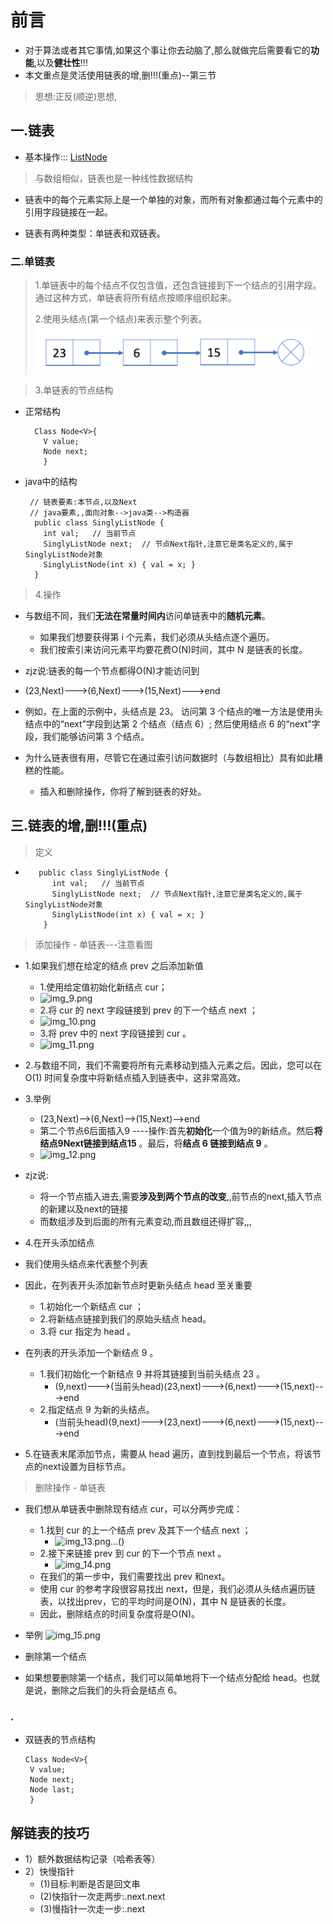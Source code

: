 # 前言
- 对于算法或者其它事情,如果这个事让你去动脑了,那么就做完后需要看它的**功能**,以及**健壮性**!!!
- 本文重点是灵活使用链表的增,删!!!(重点)--第三节
> 思想:正反(顺逆)思想,






## 一.链表
- 基本操作::: [ListNode](zh-cn/数据结构与算法/NOTES/ListNode.md)
> 与数组相似，链表也是一种线性数据结构
- 链表中的每个元素实际上是一个单独的对象，而所有对象都通过每个元素中的引用字段链接在一起。

- 链表有两种类型：单链表和双链表。
  

### 二.单链表
> 1.单链表中的每个结点不仅包含值，还包含链接到下一个结点的引用字段。通过这种方式，单链表将所有结点按顺序组织起来。
> 
> 2.使用头结点(第一个结点)来表示整个列表。
![img_8.png](img_8.png)

> 3.单链表的节点结构
- 正常结构
  ```
    Class Node<V>{
      V value;
      Node next;  
      }
  ```

- java中的结构
    ```
     // 链表要素:本节点,以及Next
     // java要素,,面向对象-->java类-->构造器  
      public class SinglyListNode {
        int val;   // 当前节点
        SinglyListNode next;  // 节点Next指针,注意它是类名定义的,属于SinglyListNode对象
        SinglyListNode(int x) { val = x; }
      }
    ```



> 4.操作
- 与数组不同，我们**无法在常量时间内**访问单链表中的**随机元素**。
  - 如果我们想要获得第 i 个元素，我们必须从头结点逐个遍历。
  - 我们按索引来访问元素平均要花费O(N)时间，其中 N 是链表的长度。
    
- zjz说:链表的每一个节点都得O(N)才能访问到

- (23,Next)--->(6,Next)--->(15,Next)--->end
- 例如，在上面的示例中，头结点是 23。
  访问第 3 个结点的唯一方法是使用头结点中的“next”字段到达第 2 个结点（结点 6）; 然后使用结点 6 的“next”字段，我们能够访问第 3 个结点。

- 为什么链表很有用，尽管它在通过索引访问数据时（与数组相比）具有如此糟糕的性能。
  - 插入和删除操作，你将了解到链表的好处。


## 三.链表的增,删!!!(重点)
> 定义
- ```
     public class SinglyListNode {
        int val;   // 当前节点
        SinglyListNode next;  // 节点Next指针,注意它是类名定义的,属于SinglyListNode对象
        SinglyListNode(int x) { val = x; }
      }
  
  ```
  
> 添加操作 - 单链表---注意看图
- 1.如果我们想在给定的结点 prev 之后添加新值
    - 1.使用给定值初始化新结点 cur；
    - ![img_9.png](img_9.png)
    - 2.将 cur 的 next 字段链接到 prev 的下一个结点 next ；
    - ![img_10.png](img_10.png)
    - 3.将 prev 中的 next 字段链接到 cur 。
    - ![img_11.png](img_11.png)
- 2.与数组不同，我们不需要将所有元素移动到插入元素之后。因此，您可以在 O(1) 时间复杂度中将新结点插入到链表中，这非常高效。

- 3.举例
  - (23,Next)-->(6,Next)-->(15,Next)-->end
  - 第二个节点6后面插入9  ----操作:首先**初始化**一个值为9的新结点。然后**将结点9Next链接到结点15** 。最后，将**结点 6 链接到结点 9** 。
  - ![img_12.png](img_12.png)
- zjz说:
    - 将一个节点插入进去,需要**涉及到两个节点的改变**,,前节点的next,插入节点的新建以及next的链接
    - 而数组涉及到后面的所有元素变动,而且数组还得扩容,,,

- 4.在开头添加结点
- 我们使用头结点来代表整个列表
- 因此，在列表开头添加新节点时更新头结点 head 至关重要
    - 1.初始化一个新结点 cur ；
    - 2.将新结点链接到我们的原始头结点 head。
    - 3.将 cur 指定为 head 。
    
- 在列表的开头添加一个新结点 9 。
    - 1.我们初始化一个新结点 9 并将其链接到当前头结点 23 。
      - (9,next)--->(当前头head)(23,next)--->(6,next)--->(15,next)--->end
    - 2.指定结点 9 为新的头结点。
      - (当前头head)(9,next)--->(23,next)--->(6,next)--->(15,next)--->end  
    
- 5.在链表末尾添加节点，需要从 head 遍历，直到找到最后一个节点，将该节点的next设置为目标节点。

> 删除操作 - 单链表
- 我们想从单链表中删除现有结点 cur，可以分两步完成：
  - 1.找到 cur 的上一个结点 prev 及其下一个结点 next ；
    - ![img_13.png](img_13.png)...()
  - 2.接下来链接 prev 到 cur 的下一个节点 next 。  
    - ![img_14.png](img_14.png)
  - 在我们的第一步中，我们需要找出 prev 和next。
  - 使用 cur 的参考字段很容易找出 next，但是，我们必须从头结点遍历链表，以找出prev，它的平均时间是O(N)，其中 N 是链表的长度。
  - 因此，删除结点的时间复杂度将是O(N)。
    
- 举例
![img_15.png](img_15.png)
  
- 删除第一个结点
 - 如果想要删除第一个结点，我们可以简单地将下一个结点分配给 head。也就是说，删除之后我们的头将会是结点 6。



### .
- 双链表的节点结构
  ```
  Class Node<V>{
   V value;
   Node next;
   Node last;
   }
  
  ```

## 解链表的技巧
- 1）额外数据结构记录（哈希表等）
- 2）快慢指针
    - (1)目标:判断是否是回文串
    - (2)快指针一次走两步:.next.next
    - (3)慢指针一次走一步:.next




